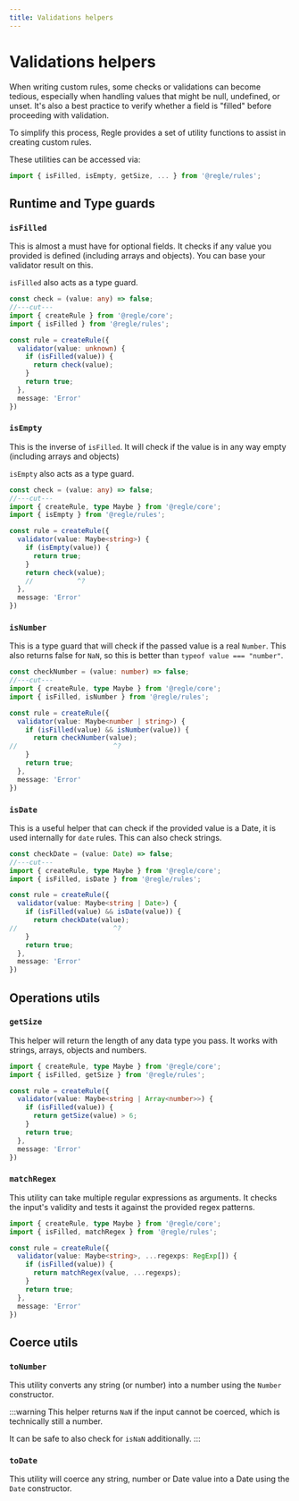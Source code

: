 ```yaml
---
title: Validations helpers
---
```


# Validations helpers

When writing custom rules, some checks or validations can become tedious, especially when handling values that might be null, undefined, or unset. It's also a best practice to verify whether a field is "filled" before proceeding with validation.

To simplify this process, Regle provides a set of utility functions to assist in creating custom rules.

These utilities can be accessed via:

```ts
import { isFilled, isEmpty, getSize, ... } from '@regle/rules';
```

## Runtime and Type guards

### `isFilled`

This is almost a must have for optional fields. It checks if any value you provided is defined (including arrays and objects).
You can base your validator result on this.

`isFilled` also acts as a type guard.

```ts twoslash
const check = (value: any) => false;
//---cut---
import { createRule } from '@regle/core';
import { isFilled } from '@regle/rules';

const rule = createRule({
  validator(value: unknown) {
    if (isFilled(value)) {
      return check(value);
    }
    return true;
  },
  message: 'Error'
})
```

### `isEmpty`

This is the inverse of `isFilled`. It will check if the value is in any way empty (including arrays and objects)

`isEmpty` also acts as a type guard.

```ts twoslash
const check = (value: any) => false;
//---cut---
import { createRule, type Maybe } from '@regle/core';
import { isEmpty } from '@regle/rules';

const rule = createRule({
  validator(value: Maybe<string>) {
    if (isEmpty(value)) {
      return true;
    }
    return check(value);
    //           ^?
  },
  message: 'Error'
})
```


### `isNumber`

This is a type guard that will check if the passed value is a real `Number`.
This also returns false for `NaN`, so this is better than `typeof value === "number"`.

```ts twoslash
const checkNumber = (value: number) => false;
//---cut---
import { createRule, type Maybe } from '@regle/core';
import { isFilled, isNumber } from '@regle/rules';

const rule = createRule({
  validator(value: Maybe<number | string>) {
    if (isFilled(value) && isNumber(value)) {
      return checkNumber(value);
//                        ^?
    }
    return true;
  },
  message: 'Error'
})
```


### `isDate`

This is a useful helper that can check if the provided value is a Date, it is used internally for `date` rules.
This can also check strings.

```ts twoslash
const checkDate = (value: Date) => false;
//---cut---
import { createRule, type Maybe } from '@regle/core';
import { isFilled, isDate } from '@regle/rules';

const rule = createRule({
  validator(value: Maybe<string | Date>) {
    if (isFilled(value) && isDate(value)) {
      return checkDate(value);
//                        ^?
    }
    return true;
  },
  message: 'Error'
})
```

## Operations utils

### `getSize`

This helper will return the length of any data type you pass.
It works with strings, arrays, objects and numbers.

```ts twoslash
import { createRule, type Maybe } from '@regle/core';
import { isFilled, getSize } from '@regle/rules';

const rule = createRule({
  validator(value: Maybe<string | Array<number>>) {
    if (isFilled(value)) {
      return getSize(value) > 6;
    }
    return true;
  },
  message: 'Error'
})
```

### `matchRegex`

This utility can take multiple regular expressions as arguments. It checks the input's validity and tests it against the provided regex patterns.

```ts twoslash
import { createRule, type Maybe } from '@regle/core';
import { isFilled, matchRegex } from '@regle/rules';

const rule = createRule({
  validator(value: Maybe<string>, ...regexps: RegExp[]) {
    if (isFilled(value)) {
      return matchRegex(value, ...regexps);
    }
    return true;
  },
  message: 'Error'
})
```

## Coerce utils

### `toNumber`

This utility converts any string (or number) into a number using the `Number` constructor.

:::warning
This helper returns `NaN` if the input cannot be coerced, which is technically still a number.

It can be safe to also check for `isNaN` additionally.
:::


### `toDate`

This utility will coerce any string, number or Date value into a Date using the `Date` constructor.
